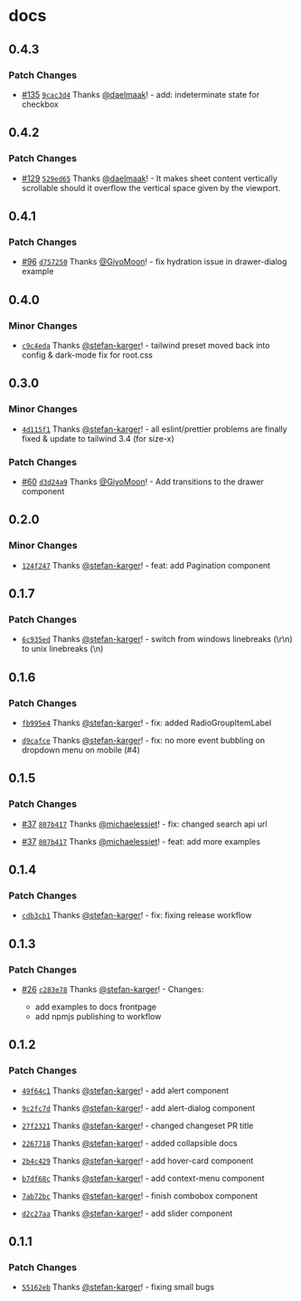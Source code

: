 # docs

## 0.4.3

### Patch Changes

- [#135](https://github.com/stefan-karger/solid-ui/pull/135) [`9cac3d4`](https://github.com/stefan-karger/solid-ui/commit/9cac3d472ba9ca39342bb8732e5e134b02a04b94) Thanks [@daelmaak](https://github.com/daelmaak)! - add: indeterminate state for checkbox

## 0.4.2

### Patch Changes

- [#129](https://github.com/stefan-karger/solid-ui/pull/129) [`529ed65`](https://github.com/stefan-karger/solid-ui/commit/529ed6509886441b95f4dd00d267c0657f6311d5) Thanks [@daelmaak](https://github.com/daelmaak)! - It makes sheet content vertically scrollable should it overflow the vertical space given by the viewport.

## 0.4.1

### Patch Changes

- [#96](https://github.com/stefan-karger/solid-ui/pull/96) [`d757250`](https://github.com/stefan-karger/solid-ui/commit/d757250c5d178531607e67b5e040f424876676d2) Thanks [@GiyoMoon](https://github.com/GiyoMoon)! - fix hydration issue in drawer-dialog example

## 0.4.0

### Minor Changes

- [`c9c4eda`](https://github.com/stefan-karger/solid-ui/commit/c9c4eda96deda495801cdf35a595157f53a11d61) Thanks [@stefan-karger](https://github.com/stefan-karger)! - tailwind preset moved back into config & dark-mode fix for root.css

## 0.3.0

### Minor Changes

- [`4d115f1`](https://github.com/stefan-karger/solid-ui/commit/4d115f1498579e447ac2bef35f228a6682f455b1) Thanks [@stefan-karger](https://github.com/stefan-karger)! - all eslint/prettier problems are finally fixed & update to tailwind 3.4 (for size-x)

### Patch Changes

- [#60](https://github.com/stefan-karger/solid-ui/pull/60) [`d3d24a9`](https://github.com/stefan-karger/solid-ui/commit/d3d24a9baf94c963af53938b00d993c9a8f7ff52) Thanks [@GiyoMoon](https://github.com/GiyoMoon)! - Add transitions to the drawer component

## 0.2.0

### Minor Changes

- [`124f247`](https://github.com/stefan-karger/solid-ui/commit/124f247bbf506d9142575ad6c7cbe86bb7b85ac4) Thanks [@stefan-karger](https://github.com/stefan-karger)! - feat: add Pagination component

## 0.1.7

### Patch Changes

- [`6c935ed`](https://github.com/stefan-karger/solid-ui/commit/6c935ed5ded57937770a7e025424b8368f997b7a) Thanks [@stefan-karger](https://github.com/stefan-karger)! - switch from windows linebreaks (\r\n) to unix linebreaks (\n)

## 0.1.6

### Patch Changes

- [`fb995e4`](https://github.com/stefan-karger/solid-ui/commit/fb995e4ce48774a5551ba17c06a253c5be769977) Thanks [@stefan-karger](https://github.com/stefan-karger)! - fix: added RadioGroupItemLabel

- [`d9cafce`](https://github.com/stefan-karger/solid-ui/commit/d9cafcef3966bafc5ff315636efe1fad2d8eb155) Thanks [@stefan-karger](https://github.com/stefan-karger)! - fix: no more event bubbling on dropdown menu on mobile (#4)

## 0.1.5

### Patch Changes

- [#37](https://github.com/stefan-karger/solid-ui/pull/37) [`807b417`](https://github.com/stefan-karger/solid-ui/commit/807b4171e2c0aaad3e08858082f2fa76eb47a875) Thanks [@michaelessiet](https://github.com/michaelessiet)! - fix: changed search api url

- [#37](https://github.com/stefan-karger/solid-ui/pull/37) [`807b417`](https://github.com/stefan-karger/solid-ui/commit/807b4171e2c0aaad3e08858082f2fa76eb47a875) Thanks [@michaelessiet](https://github.com/michaelessiet)! - feat: add more examples

## 0.1.4

### Patch Changes

- [`cdb3cb1`](https://github.com/stefan-karger/solid-ui/commit/cdb3cb12116790a170b64186432340d91821157e) Thanks [@stefan-karger](https://github.com/stefan-karger)! - fix: fixing release workflow

## 0.1.3

### Patch Changes

- [#26](https://github.com/stefan-karger/solid-ui/pull/26) [`c283e78`](https://github.com/stefan-karger/solid-ui/commit/c283e78feeba71a3cfcd3dac0464bd66ad8d6c29) Thanks [@stefan-karger](https://github.com/stefan-karger)! - Changes:

  - add examples to docs frontpage
  - add npmjs publishing to workflow

## 0.1.2

### Patch Changes

- [`49f64c1`](https://github.com/stefan-karger/solid-ui/commit/49f64c1a0fcc1f079d885582922abd7de84509d1) Thanks [@stefan-karger](https://github.com/stefan-karger)! - add alert component

- [`9c2fc7d`](https://github.com/stefan-karger/solid-ui/commit/9c2fc7d8599b326ba156e22d16ce139de4058de9) Thanks [@stefan-karger](https://github.com/stefan-karger)! - add alert-dialog component

- [`27f2321`](https://github.com/stefan-karger/solid-ui/commit/27f23214bf912ab4ea828a04298503643094f6c6) Thanks [@stefan-karger](https://github.com/stefan-karger)! - changed changeset PR title

- [`2267718`](https://github.com/stefan-karger/solid-ui/commit/2267718ad3a423b89ca972fda9452099b84da1a1) Thanks [@stefan-karger](https://github.com/stefan-karger)! - added collapsible docs

- [`2b4c429`](https://github.com/stefan-karger/solid-ui/commit/2b4c429eb8e093a6f07b66f6190b6c22b5b7d163) Thanks [@stefan-karger](https://github.com/stefan-karger)! - add hover-card component

- [`b7df68c`](https://github.com/stefan-karger/solid-ui/commit/b7df68cd68ec60653f7bfe7edc9f09555e43361e) Thanks [@stefan-karger](https://github.com/stefan-karger)! - add context-menu component

- [`7ab72bc`](https://github.com/stefan-karger/solid-ui/commit/7ab72bc34a5639c08661a7f191efd2201a768c18) Thanks [@stefan-karger](https://github.com/stefan-karger)! - finish combobox component

- [`d2c27aa`](https://github.com/stefan-karger/solid-ui/commit/d2c27aaa50aa57655875c45409fe3db03b3da218) Thanks [@stefan-karger](https://github.com/stefan-karger)! - add slider component

## 0.1.1

### Patch Changes

- [`55162eb`](https://github.com/stefan-karger/solid-ui/commit/55162eb29c0e48b65ae1687b69bb9474832ce8e1) Thanks [@stefan-karger](https://github.com/stefan-karger)! - fixing small bugs
